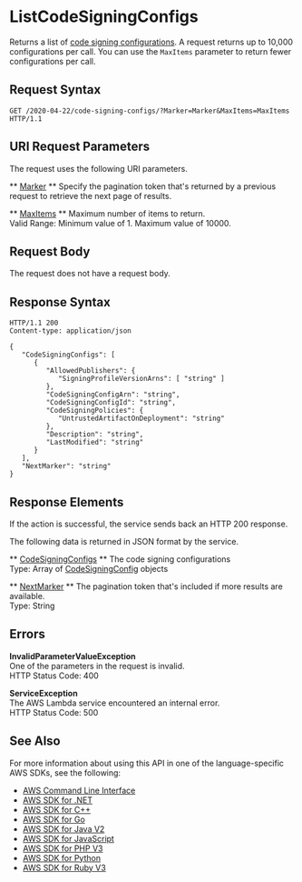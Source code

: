 # ListCodeSigningConfigs<a name="API_ListCodeSigningConfigs"></a>

Returns a list of [code signing configurations](https://docs.aws.amazon.com/lambda/latest/dg/configuring-codesigning.html)\. A request returns up to 10,000 configurations per call\. You can use the `MaxItems` parameter to return fewer configurations per call\. 

## Request Syntax<a name="API_ListCodeSigningConfigs_RequestSyntax"></a>

```
GET /2020-04-22/code-signing-configs/?Marker=Marker&MaxItems=MaxItems HTTP/1.1
```

## URI Request Parameters<a name="API_ListCodeSigningConfigs_RequestParameters"></a>

The request uses the following URI parameters\.

 ** [Marker](#API_ListCodeSigningConfigs_RequestSyntax) **   <a name="SSS-ListCodeSigningConfigs-request-Marker"></a>
Specify the pagination token that's returned by a previous request to retrieve the next page of results\.

 ** [MaxItems](#API_ListCodeSigningConfigs_RequestSyntax) **   <a name="SSS-ListCodeSigningConfigs-request-MaxItems"></a>
Maximum number of items to return\.  
Valid Range: Minimum value of 1\. Maximum value of 10000\.

## Request Body<a name="API_ListCodeSigningConfigs_RequestBody"></a>

The request does not have a request body\.

## Response Syntax<a name="API_ListCodeSigningConfigs_ResponseSyntax"></a>

```
HTTP/1.1 200
Content-type: application/json

{
   "CodeSigningConfigs": [ 
      { 
         "AllowedPublishers": { 
            "SigningProfileVersionArns": [ "string" ]
         },
         "CodeSigningConfigArn": "string",
         "CodeSigningConfigId": "string",
         "CodeSigningPolicies": { 
            "UntrustedArtifactOnDeployment": "string"
         },
         "Description": "string",
         "LastModified": "string"
      }
   ],
   "NextMarker": "string"
}
```

## Response Elements<a name="API_ListCodeSigningConfigs_ResponseElements"></a>

If the action is successful, the service sends back an HTTP 200 response\.

The following data is returned in JSON format by the service\.

 ** [CodeSigningConfigs](#API_ListCodeSigningConfigs_ResponseSyntax) **   <a name="SSS-ListCodeSigningConfigs-response-CodeSigningConfigs"></a>
The code signing configurations  
Type: Array of [CodeSigningConfig](API_CodeSigningConfig.md) objects

 ** [NextMarker](#API_ListCodeSigningConfigs_ResponseSyntax) **   <a name="SSS-ListCodeSigningConfigs-response-NextMarker"></a>
The pagination token that's included if more results are available\.  
Type: String

## Errors<a name="API_ListCodeSigningConfigs_Errors"></a>

 **InvalidParameterValueException**   
One of the parameters in the request is invalid\.  
HTTP Status Code: 400

 **ServiceException**   
The AWS Lambda service encountered an internal error\.  
HTTP Status Code: 500

## See Also<a name="API_ListCodeSigningConfigs_SeeAlso"></a>

For more information about using this API in one of the language\-specific AWS SDKs, see the following:
+  [AWS Command Line Interface](https://docs.aws.amazon.com/goto/aws-cli/lambda-2015-03-31/ListCodeSigningConfigs) 
+  [AWS SDK for \.NET](https://docs.aws.amazon.com/goto/DotNetSDKV3/lambda-2015-03-31/ListCodeSigningConfigs) 
+  [AWS SDK for C\+\+](https://docs.aws.amazon.com/goto/SdkForCpp/lambda-2015-03-31/ListCodeSigningConfigs) 
+  [AWS SDK for Go](https://docs.aws.amazon.com/goto/SdkForGoV1/lambda-2015-03-31/ListCodeSigningConfigs) 
+  [AWS SDK for Java V2](https://docs.aws.amazon.com/goto/SdkForJavaV2/lambda-2015-03-31/ListCodeSigningConfigs) 
+  [AWS SDK for JavaScript](https://docs.aws.amazon.com/goto/AWSJavaScriptSDK/lambda-2015-03-31/ListCodeSigningConfigs) 
+  [AWS SDK for PHP V3](https://docs.aws.amazon.com/goto/SdkForPHPV3/lambda-2015-03-31/ListCodeSigningConfigs) 
+  [AWS SDK for Python](https://docs.aws.amazon.com/goto/boto3/lambda-2015-03-31/ListCodeSigningConfigs) 
+  [AWS SDK for Ruby V3](https://docs.aws.amazon.com/goto/SdkForRubyV3/lambda-2015-03-31/ListCodeSigningConfigs) 